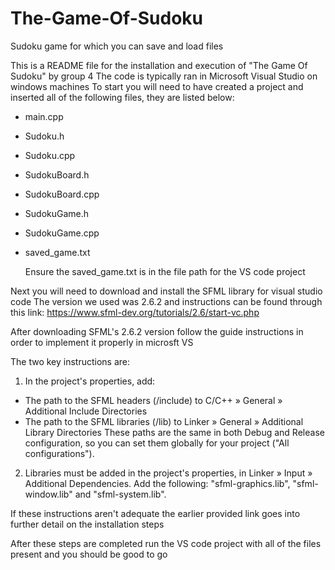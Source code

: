 # The-Game-Of-Sudoku
Sudoku game for which you can save and load files

This is a README file for the installation and execution of "The Game Of Sudoku" by group 4
The code is typically ran in Microsoft Visual Studio on windows machines
To start you will need to have created a project and inserted all of the following files, they are listed below: 
- main.cpp
- Sudoku.h
- Sudoku.cpp
- SudokuBoard.h
- SudokuBoard.cpp
- SudokuGame.h
- SudokuGame.cpp
- saved_game.txt

  Ensure the saved_game.txt is in the file path for the VS code project

Next you will need to download and install the SFML library for visual studio code
The version we used was 2.6.2 and instructions can be found through this link: https://www.sfml-dev.org/tutorials/2.6/start-vc.php

After downloading SFML's 2.6.2 version follow the guide instructions in order to implement it properly in microsft VS

The two key instructions are:

1. In the project's properties, add:
- The path to the SFML headers (<sfml-install-path>/include) to C/C++ » General » Additional Include Directories
- The path to the SFML libraries (<sfml-install-path>/lib) to Linker » General » Additional Library Directories
These paths are the same in both Debug and Release configuration, so you can set them globally for your project ("All configurations").
2. Libraries must be added in the project's properties, in Linker » Input » Additional Dependencies. Add the following: "sfml-graphics.lib", "sfml-window.lib" and "sfml-system.lib".

If these instructions aren't adequate the earlier provided link goes into further detail on the installation steps

After these steps are completed run the VS code project with all of the files present and you should be good to go



